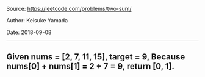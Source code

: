 Source: https://leetcode.com/problems/two-sum/

Author: Keisuke Yamada

Date: 2018-09-08

----------------------------------------
Given nums = [2, 7, 11, 15], target = 9,
Because nums[0] + nums[1] = 2 + 7 = 9,
return [0, 1].
----------------------------------------
